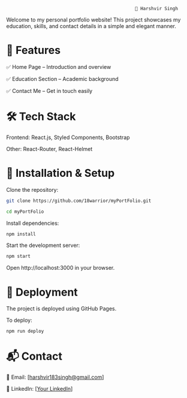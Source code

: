                                                     👤 Harshvir Singh

Welcome to my personal portfolio website! This project showcases my education, skills, and contact details in a simple and elegant manner.

# 📌 Features

✅ Home Page – Introduction and overview

✅ Education Section – Academic background

✅ Contact Me – Get in touch easily

# 🛠️ Tech Stack

Frontend: React.js, Styled Components, Bootstrap

Other: React-Router, React-Helmet

# 🚀 Installation & Setup

Clone the repository:

```bash
git clone https://github.com/18warrior/myPortFolio.git

cd myPortFolio
```

Install dependencies:

```bash
npm install
```

Start the development server:

```bash
npm start
```

Open http://localhost:3000 in your browser.

# 🚀 Deployment

The project is deployed using GitHub Pages. 

To deploy:

```bash
npm run deploy
```

# 📬 Contact

📧 Email: [harshvir183singh@gmail.com]

📌 LinkedIn: [[Your LinkedIn](https://www.linkedin.com/in/harshvir-singh-801021324?utm_source=share&utm_campaign=share_via&utm_content=profile&utm_medium=android_app)]
